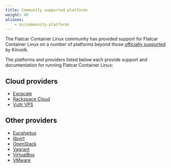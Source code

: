 ```yaml
---
title: Community supported platforms
weight: 40
aliases:
    - os/community-platforms
---
```


The Flatcar Container Linux community has provided support for Flatcar Container Linux on a number of platforms beyond those [officially supported][official-support] by Kinvolk.

The platforms and providers listed below each provide support and documentation for running Flatcar Container Linux:

## Cloud providers

* [Exoscale][exoscale]
* [Rackspace Cloud][rackspace]
* [Vultr VPS][vultr]

## Other providers

* [Eucalyptus][eucalyptus]
* [libvirt][libvirt]
* [OpenStack][openstack]
* [Vagrant][vagrant]
* [VirtualBox][virtualbox]
* [VMware][vmware]

[exoscale]: community-platforms/booting-on-exoscale
[openstack]: community-platforms/booting-on-openstack
[rackspace]: community-platforms/booting-on-rackspace
[vultr]: community-platforms/booting-on-vultr
[eucalyptus]: community-platforms/booting-on-eucalyptus
[libvirt]: cloud-providers/booting-with-libvirt
[vagrant]: cloud-providers/booting-on-vagrant
[virtualbox]: cloud-providers/booting-on-virtualbox
[vmware]: cloud-providers/booting-on-vmware
[official-support]: https://docs.flatcar-linux.org/
